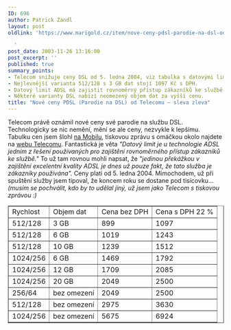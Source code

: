 ```yaml
---
ID: 696
author: Patrick Zandl
layout: post
oldlink: 'https://www.marigold.cz/item/nove-ceny-pdsl-parodie-na-dsl-od-telecomu-sleva-zleva

  '
post_date: 2003-11-26 13:16:00
post_excerpt: ''
published: true
summary_points:
- Telecom snižuje ceny DSL od 5. ledna 2004, viz tabulka s datovými limity.
- Nejlevnější varianta 512/128 s 3 GB dat stojí 1097 Kč s DPH.
- Datový limit ADSL má zajistit rovnoměrný přístup zákazníků ke službě.
- Některé varianty DSL nabízí neomezený objem dat za vyšší cenu.
title: "Nové ceny PDSL (Parodie na DSL) od Telecomu – sleva zleva"
---
```


<p>
Telecom právě oznámil nové ceny své parodie na službu DSL. Technologicky se nic nemění, mění se ale ceny, nezvykle k lepšímu. Tabulku cen jsem šlohl <A href="http://mobil.idnes.cz/aktuality/novecenyadsl031126.html" target=_blank>na Mobilu</A>, tiskovou zprávu s omáčkou okolo najdete na <A href="http://www.telecom.cz/infocentrum/tiskove_centrum/tiskove_zpravy/clanek.php?tz=26112003_3&amp;PHPSESSID=0d584fedef90b092b5b61aa99ef4f6c4" target=_blank>webu Telecomu</A>. Fantastická je věta <EM>"Datový limit je u technologie ADSL jedním z řešení používaných pro zajištění rovnoměrného přístup zákazníků ke službě."</EM> To už tam rovnou mohli napsat, že&#160;<EM>"jedinou překážkou v zajištění excelentní kvality ADSL&#160;je dnes už pouze fakt, že tato služba je zákazníky používána".</EM> Ceny platí od 5. ledna 2004. Mimochodem, už při spuštění služby jsem tipoval, že koncem roku se dostane pod tisícovku... <EM>(musím se pochválit, kdo by to udělal jiný, už jsem jako Telecom s tiskovou zprávou :)</EM></p>

<p>

<TABLE cellSpacing=0 cellPadding=3 align=center border=1>
<TBODY>
<TR>
<TD class=special-header>Rychlost</TD>
<TD class=special-header>Objem dat</TD>
<TD class=special-header>Cena bez DPH</TD>
<TD class=special-header>Cena s DPH 22 %</TD></TR>
<TR>
<TD class=special>512/128</TD>
<TD class=special>3 GB</TD>
<TD class=special>899</TD>
<TD class=special>1097</TD></TR>
<TR>
<TD class=special>512/128</TD>
<TD class=special>6 GB</TD>
<TD class=special>1019</TD>
<TD class=special>1243</TD></TR>
<TR>
<TD class=special>512/128</TD>
<TD class=special>10 GB</TD>
<TD class=special>1239</TD>
<TD class=special>1512</TD></TR>
<TR>
<TD class=special>1024/256</TD>
<TD class=special>6 GB</TD>
<TD class=special>1469</TD>
<TD class=special>1792</TD></TR>
<TR>
<TD class=special>1024/256</TD>
<TD class=special>12 GB</TD>
<TD class=special>1709</TD>
<TD class=special>2085</TD></TR>
<TR>
<TD class=special>1024/256</TD>
<TD class=special>20 GB</TD>
<TD class=special>2049</TD>
<TD class=special>2500</TD></TR>
<TR>
<TD class=special>256/64</TD>
<TD class=special>bez omezení</TD>
<TD class=special>2049</TD>
<TD class=special>2500</TD></TR>
<TR>
<TD class=special>512/128</TD>
<TD class=special>bez omezení</TD>
<TD class=special>2975</TD>
<TD class=special>3630</TD></TR>
<TR>
<TD class=special>1024/256</TD>
<TD class=special>bez omezení</TD>
<TD class=special>5675</TD>
<TD class=special>6924</TD></TR></TBODY></TABLE></p>